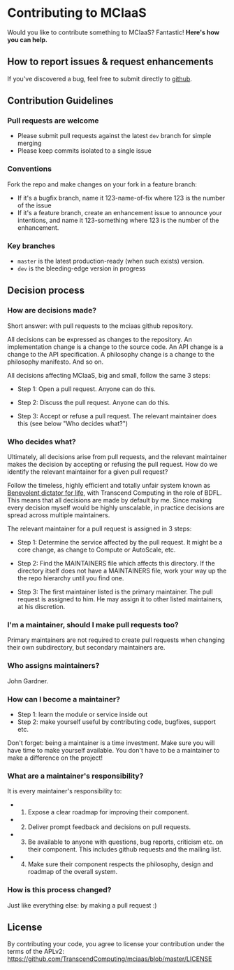 # Contributing to MCIaaS

Would you like to contribute something to MCIaaS? Fantastic! **Here's how you can help.**

## How to report issues & request enhancements

If you've discovered a bug, feel free to submit directly to [github](https://github.com/TranscendComputing/mciaas/issues).

## Contribution Guidelines

### Pull requests are welcome

- Please submit pull requests against the latest `dev` branch for simple merging
- Please keep commits isolated to a single issue

### Conventions

Fork the repo and make changes on your fork in a feature branch:

- If it's a bugfix branch, name it 123-name-of-fix where 123 is the number of the
  issue
- If it's a feature branch, create an enhancement issue to announce your
  intentions, and name it 123-something where 123 is the number of the enhancement.

### Key branches

- `master` is the latest production-ready (when such exists) version.
- `dev` is the bleeding-edge version in progress

## Decision process

### How are decisions made?

Short answer: with pull requests to the mciaas github repository.

All decisions can be expressed as changes to the repository. An implementation change is a change to the source code. An API change is a change to the API specification. A philosophy change is a change to the philosophy manifesto. And so on.

All decisions affecting MCIaaS, big and small, follow the same 3 steps:

* Step 1: Open a pull request. Anyone can do this.

* Step 2: Discuss the pull request. Anyone can do this.

* Step 3: Accept or refuse a pull request. The relevant maintainer does this (see below "Who decides what?")


### Who decides what?

Ultimately, all decisions arise from pull requests, and the relevant maintainer makes the decision by accepting or refusing the pull request.
How do we identify the relevant maintainer for a given pull request?

Follow the timeless, highly efficient and totally unfair system known as [Benevolent dictator for life](http://en.wikipedia.org/wiki/Benevolent_Dictator_for_Life), with Transcend Computing in the role of BDFL.
This means that all decisions are made by default by me. Since making every decision myself would be highly unscalable, in practice decisions are spread across multiple maintainers.

The relevant maintainer for a pull request is assigned in 3 steps:

* Step 1: Determine the service affected by the pull request. It might be a core change, as change to Compute or AutoScale, etc.

* Step 2: Find the MAINTAINERS file which affects this directory. If the directory itself does not have a MAINTAINERS file, work your way up the the repo hierarchy until you find one.

* Step 3: The first maintainer listed is the primary maintainer. The pull request is assigned to him. He may assign it to other listed maintainers, at his discretion.


### I'm a maintainer, should I make pull requests too?

Primary maintainers are not required to create pull requests when changing their own subdirectory, but secondary maintainers are.

### Who assigns maintainers?

John Gardner.

### How can I become a maintainer?

* Step 1: learn the module or service inside out
* Step 2: make yourself useful by contributing code, bugfixes, support etc.

<!--- * Step 3: volunteer on the irc channel (#mciaas-lang@freenode) --->

Don't forget: being a maintainer is a time investment. Make sure you will have time to make yourself available.
You don't have to be a maintainer to make a difference on the project!

### What are a maintainer's responsibility?

It is every maintainer's responsibility to:

* 1) Expose a clear roadmap for improving their component.
* 2) Deliver prompt feedback and decisions on pull requests.
* 3) Be available to anyone with questions, bug reports, criticism etc. on their component. This includes github requests and the mailing list.
* 4) Make sure their component respects the philosophy, design and roadmap of the overall system.

### How is this process changed?

Just like everything else: by making a pull request :)

## License

By contributing your code, you agree to license your contribution under the terms of the APLv2: https://github.com/TranscendComputing/mciaas/blob/master/LICENSE
